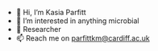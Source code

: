 - 👋 Hi, I’m Kasia Parfitt
- 👀 I’m interested in anything microbial
- 🌱 Researcher
- 📫 Reach me on parfittkm@cardiff.ac.uk
